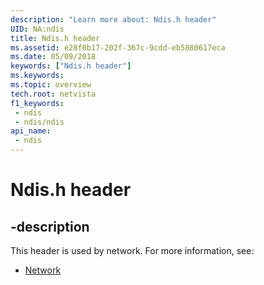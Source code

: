 ```yaml
---
description: "Learn more about: Ndis.h header"
UID: NA:ndis
title: Ndis.h header
ms.assetid: e28f0b17-202f-367c-9cdd-eb5880617eca
ms.date: 05/09/2018
keywords: ["Ndis.h header"]
ms.keywords: 
ms.topic: overview
tech.root: netvista
f1_keywords:
 - ndis
 - ndis/ndis
api_name:
 - ndis
---
```


# Ndis.h header


## -description

This header is used by network. For more information, see:

- [Network](../_netvista/index.md)

